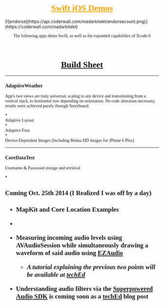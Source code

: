 <h1 style="color:orange;text-align:center;font-family:Exo-Thin"><u>Swift iOS Demos</u></h1>
[![endorse](https://api.coderwall.com/madarkitekt/endorsecount.png)](https://coderwall.com/madarkitekt)
<p style="text-align:center;font-family:Exo;">The following apps demo Swift, as well as the expanded capabilities of Xcode 6</p>
 <br>

<h1 style="text-align:center;font-family:Exo-Thin;"><u>Build Sheet</u></h1>
<hr>
<h3 style="font-family:Exo-Thin">AdaptiveWeather</h3>
<p style="font-family:Exo-Bold">App's two views are truly universal, scaling to any device and transitioning from a vertical stack, to horizontal row depending on orientation. No code alteration necessary, results were achieved purely through Storyboard.</p>
* <div style="font-family:Exo">Adaptive Layout</div>
* <div style="font-family:Exo">Adaptive Font</div>
* <div style="font-family:Exo">Device-Dependent Images (Including Retina HD images for iPhone 6 Plus)</div>

<hr>
<h3 style="font-family:Exo-Thin">CoreDataTest</h3>
<p style="font-family:Exo-Bold">Username & Password storage and retrieval</p>
* <div style="font-family:Exo"></div>
<div style="font-family:Exo-Thin">
<h2>Coming Oct. 25th 2014 (I Realized I was off by a day)<h2>

* <strong>MapKit and Core Location Examples</strong>
* 
* <strong>Measuring incoming audio levels using AVAudioSession while simultaneously drawing a waveform of said audio using [EZAudio](https://github.com/MadArkitekt/EZAudio)</strong>

  * *A tutorial explaining the previous two points will be available at [techEd](http://edsaltertech.com)*

* Understanding audio filters via the [Superpowered Audio SDK](http://superpowered.com/)</a> is coming soon as a [techEd](http://edsaltertech.com) blog post
</div>
<style="font-family:Exo-Thin"></style>
<style="font-family:Exo-Thin"></style>
<style="font-family:Exo-Thin"></style>
<style="font-family:Exo-Thin"></style>
<style="font-family:Exo-Thin"></style>
<style="font-family:Exo-Thin"></style>
